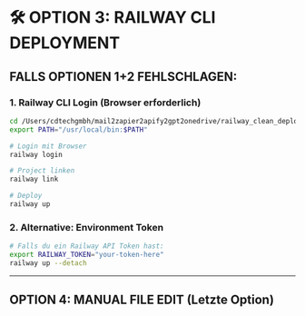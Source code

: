# 🛠️ OPTION 3: RAILWAY CLI DEPLOYMENT

## FALLS OPTIONEN 1+2 FEHLSCHLAGEN:

### 1. **Railway CLI Login (Browser erforderlich)**
```bash
cd /Users/cdtechgmbh/mail2zapier2apify2gpt2onedrive/railway_clean_deploy
export PATH="/usr/local/bin:$PATH"

# Login mit Browser
railway login

# Project linken
railway link

# Deploy
railway up
```

### 2. **Alternative: Environment Token**
```bash
# Falls du ein Railway API Token hast:
export RAILWAY_TOKEN="your-token-here"
railway up --detach
```

---

## OPTION 4: MANUAL FILE EDIT (Letzte Option)